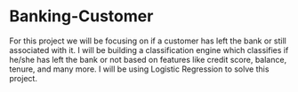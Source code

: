 # Banking-Customer
For this project we will be focusing on if a customer has left the bank or still associated with it. I will be building a classification engine which classifies if he/she has left the bank or not based on features like credit score, balance, tenure, and many more. I will be using Logistic Regression to solve this project.
